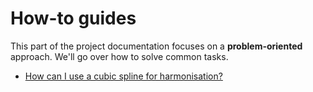 # How-to guides

This part of the project documentation
focuses on a **problem-oriented** approach.
We'll go over how to solve common tasks.

+ [How can I use a cubic spline for harmonisation?](cubic_spline)
